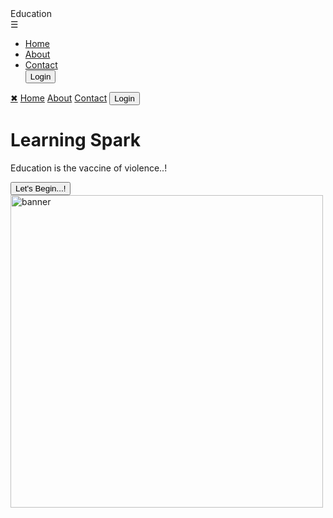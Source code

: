 <!DOCTYPE html>
<html lang="en">
<head>
  <meta charset="UTF-8">
  <meta http-equiv="X-UA-Compatible" content="IE=edge">
  <meta name="viewport" content="width=device-width, initial-scale=1.0">
  <link rel="stylesheet" href="menu.css">
  <title>Education Landing Page</title>
</head>
<body>
 <nav>
   <div class="logo">Education</div>
   <!-- toggle menu button -->
   <span class="menubtn" onclick="openNav()">&#9776;</span>
 
   <div class="navLinks">
     <ul>
       <li><a href="#">Home</a></li>
       <li><a href="#">About</a></li>
       <li><a href="#">Contact</a></li>
       <button type="button">Login</button>
     </ul>
   </div>
 </nav>
   <!-- responsive side navbar -->
   <div class="sideNav" id="sidenav">
     <a href="#" class="closeBtn" onclick="closeNav()"> &#10006;</a>
     <a href="#">Home</a>
     <a href="#">About</a>
     <a href="#">Contact</a>
     <a href="#"><button type="button">Login</button> </a>
   </div>
   
   <!-- Header content with banner image -->
   <div class="row">
     <div class="column1">
       <h1>Learning Spark</h1>
       <p>Education is the vaccine of violence..!</p>
       <button>Let's Begin...!</button>
     </div>
     <div class="column2">
       <img src="https://encrypted-tbn0.gstatic.com/images?q=tbn:ANd9GcSjGlAXcOZHLzMkUEBwn8SSMOjnUAGxv7QJ-KJjH_K7Iw&usqp=CAU&ec=48665701" alt="banner" width="500px">
     </div>
   </div>
   
   <!-- javascript to make side menu appear -->
 <script>
   function openNav() {
     document.getElementById("sidenav").style.width = "50%";
   }
   function closeNav() {
     document.getElementById("sidenav").style.width = "0%";
   }
 </script>
 
</body>
</html>





